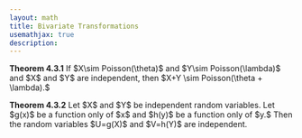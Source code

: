 ```yaml
---
layout: math
title: Bivariate Transformations
usemathjax: true
description:
---
```


<p class="box theorem">
<strong>Theorem 4.3.1</strong>
If $X\sim Poisson(\theta)$ and $Y\sim Poisson(\lambda)$ and $X$ and $Y$ are independent, then $X+Y \sim Poisson(\theta + \lambda).$
</p>

<p class="box theorem">
<strong>Theorem 4.3.2</strong>
Let $X$ and $Y$ be independent random variables. Let $g(x)$ be a function only of $x$ and $h(y)$ be a function only of $y.$ Then the random variables $U=g(X)$ and $V=h(Y)$ are independent.
</p>